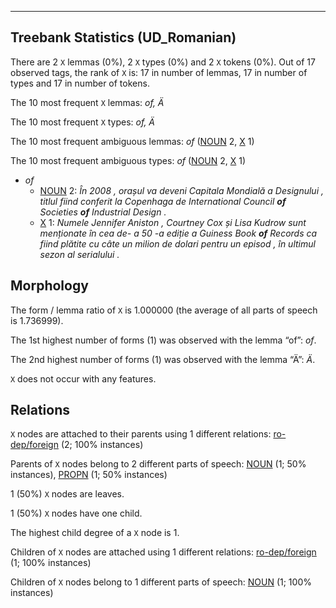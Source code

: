 

--------------------------------------------------------------------------------

## Treebank Statistics (UD_Romanian)

There are 2 `X` lemmas (0%), 2 `X` types (0%) and 2 `X` tokens (0%).
Out of 17 observed tags, the rank of `X` is: 17 in number of lemmas, 17 in number of types and 17 in number of tokens.

The 10 most frequent `X` lemmas: <em>of, Ä­</em>

The 10 most frequent `X` types:  <em>of, Ä­</em>

The 10 most frequent ambiguous lemmas: <em>of</em> ([NOUN]() 2, [X]() 1)

The 10 most frequent ambiguous types:  <em>of</em> ([NOUN]() 2, [X]() 1)


* <em>of</em>
  * [NOUN]() 2: <em>În 2008 , orașul va deveni Capitala Mondială a Designului , titlul fiind conferit la Copenhaga de International Council <b>of</b> Societies <b>of</b> Industrial Design .</em>
  * [X]() 1: <em>Numele Jennifer Aniston , Courtney Cox și Lisa Kudrow sunt menționate în cea de- a 50 -a ediție a Guiness Book <b>of</b> Records ca fiind plătite cu câte un milion de dolari pentru un episod , în ultimul sezon al serialului .</em>

## Morphology

The form / lemma ratio of `X` is 1.000000 (the average of all parts of speech is 1.736999).

The 1st highest number of forms (1) was observed with the lemma “of”: <em>of</em>.

The 2nd highest number of forms (1) was observed with the lemma “Ä­”: <em>Ä­</em>.

`X` does not occur with any features.


## Relations

`X` nodes are attached to their parents using 1 different relations: [ro-dep/foreign]() (2; 100% instances)

Parents of `X` nodes belong to 2 different parts of speech: [NOUN]() (1; 50% instances), [PROPN]() (1; 50% instances)

1 (50%) `X` nodes are leaves.

1 (50%) `X` nodes have one child.

The highest child degree of a `X` node is 1.

Children of `X` nodes are attached using 1 different relations: [ro-dep/foreign]() (1; 100% instances)

Children of `X` nodes belong to 1 different parts of speech: [NOUN]() (1; 100% instances)

